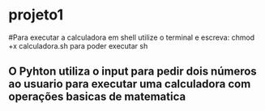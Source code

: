 # projeto1
#Para executar a calculadora em shell utilize o terminal e escreva: chmod +x calculadora.sh para poder executar sh
## O Pyhton utiliza o input para pedir dois números ao usuario para executar uma calculadora com operações basicas de matematica 
